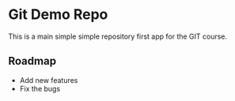 # Git Demo Repo
This is a main simple simple repository first app for the GIT course.

## Roadmap
 * Add new features
 * Fix the bugs